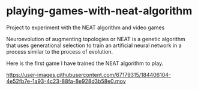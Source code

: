 # playing-games-with-neat-algorithm
Project to experiment with the NEAT algorithm and video games  

Neuroevolution of augmenting topologies or NEAT is a genetic algorithm that uses generational selection to train an artificial neural network in a process similar to the process of evolution.


Here is the first game I have trained the NEAT algorithm to play.

https://user-images.githubusercontent.com/67179315/184406104-4e52fb7e-1a93-4c23-88fa-8e928d3b58e0.mov




